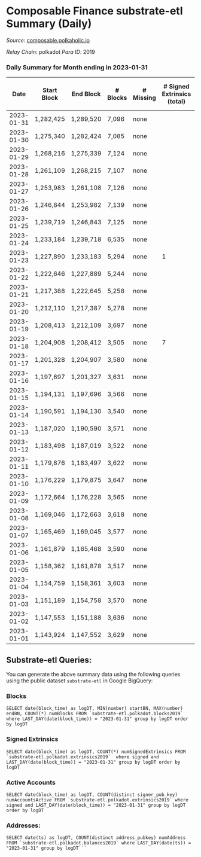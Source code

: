 # Composable Finance substrate-etl Summary (Daily)

_Source_: [composable.polkaholic.io](https://composable.polkaholic.io)

*Relay Chain*: polkadot
*Para ID*: 2019



### Daily Summary for Month ending in 2023-01-31


| Date | Start Block | End Block | # Blocks | # Missing | # Signed Extrinsics (total) | # Active Accounts | # Addresses with Balances | # Events | # Transfers | # XCM Transfers In | # XCM Transfers Out |
| ---- | ----------- | --------- | -------- | --------- | --------------------------- | ----------------- | ------------------------- | -------- | ----------- | ------------------ | ------------------- |
| 2023-01-31 | 1,282,425 | 1,289,520 | 7,096 | none  |  |  | 10 | 14,196 |   |   |   |
| 2023-01-30 | 1,275,340 | 1,282,424 | 7,085 | none  |  |  | 10 | 14,174 |   |   |   |
| 2023-01-29 | 1,268,216 | 1,275,339 | 7,124 | none  |  |  | 10 | 14,252 |   |   |   |
| 2023-01-28 | 1,261,109 | 1,268,215 | 7,107 | none  |  |  | 10 | 14,218 |   |   |   |
| 2023-01-27 | 1,253,983 | 1,261,108 | 7,126 | none  |  |  | 10 | 14,259 |   |   |   |
| 2023-01-26 | 1,246,844 | 1,253,982 | 7,139 | none  |  |  | 10 | 14,282 |   |   |   |
| 2023-01-25 | 1,239,719 | 1,246,843 | 7,125 | none  |  |  | 10 | 14,254 |   |   |   |
| 2023-01-24 | 1,233,184 | 1,239,718 | 6,535 | none  |  |  | 10 | 13,073 |   |   |   |
| 2023-01-23 | 1,227,890 | 1,233,183 | 5,294 | none  | 1 | 1 | 10 | 10,596 |   |   |   |
| 2023-01-22 | 1,222,646 | 1,227,889 | 5,244 | none  |  |  | 10 | 10,491 |   |   |   |
| 2023-01-21 | 1,217,388 | 1,222,645 | 5,258 | none  |  |  | 10 | 10,519 |   |   |   |
| 2023-01-20 | 1,212,110 | 1,217,387 | 5,278 | none  |  |  | 10 | 10,559 |   |   |   |
| 2023-01-19 | 1,208,413 | 1,212,109 | 3,697 | none  |  |  | 10 | 7,399 |   |   |   |
| 2023-01-18 | 1,204,908 | 1,208,412 | 3,505 | none  | 7 | 4 | 10 | 7,050 | 3  |   |   |
| 2023-01-17 | 1,201,328 | 1,204,907 | 3,580 | none  |  |  | 7 | 7,162 |   |   |   |
| 2023-01-16 | 1,197,697 | 1,201,327 | 3,631 | none  |  |  | 7 | 7,264 |   |   |   |
| 2023-01-15 | 1,194,131 | 1,197,696 | 3,566 | none  |  |  | 7 | 7,134 |   |   |   |
| 2023-01-14 | 1,190,591 | 1,194,130 | 3,540 | none  |  |  | 7 | 7,082 |   |   |   |
| 2023-01-13 | 1,187,020 | 1,190,590 | 3,571 | none  |  |  | 7 | 7,144 |   |   |   |
| 2023-01-12 | 1,183,498 | 1,187,019 | 3,522 | none  |  |  | 7 | 7,046 |   |   |   |
| 2023-01-11 | 1,179,876 | 1,183,497 | 3,622 | none  |  |  | 7 | 7,246 |   |   |   |
| 2023-01-10 | 1,176,229 | 1,179,875 | 3,647 | none  |  |  | 7 | 7,296 |   |   |   |
| 2023-01-09 | 1,172,664 | 1,176,228 | 3,565 | none  |  |  | 7 | 7,132 |   |   |   |
| 2023-01-08 | 1,169,046 | 1,172,663 | 3,618 | none  |  |  | 7 | 7,238 |   |   |   |
| 2023-01-07 | 1,165,469 | 1,169,045 | 3,577 | none  |  |  | 7 | 7,156 |   |   |   |
| 2023-01-06 | 1,161,879 | 1,165,468 | 3,590 | none  |  |  | 7 | 7,182 |   |   |   |
| 2023-01-05 | 1,158,362 | 1,161,878 | 3,517 | none  |  |  | 7 | 7,039 |   |   |   |
| 2023-01-04 | 1,154,759 | 1,158,361 | 3,603 | none  |  |  | 7 | 7,208 |   |   |   |
| 2023-01-03 | 1,151,189 | 1,154,758 | 3,570 | none  |  |  | 7 | 7,142 |   |   |   |
| 2023-01-02 | 1,147,553 | 1,151,188 | 3,636 | none  |  |  | 7 | 7,274 |   |   |   |
| 2023-01-01 | 1,143,924 | 1,147,552 | 3,629 | none  |  |  | 7 | 7,260 |   |   |   |

## Substrate-etl Queries:
You can generate the above summary data using the following queries using the public dataset `substrate-etl` in Google BigQuery:


### Blocks
```
SELECT date(block_time) as logDT, MIN(number) startBN, MAX(number) endBN, COUNT(*) numBlocks FROM `substrate-etl.polkadot.blocks2019`  where LAST_DAY(date(block_time)) = "2023-01-31" group by logDT order by logDT
```


### Signed Extrinsics
```
SELECT date(block_time) as logDT, COUNT(*) numSignedExtrinsics FROM `substrate-etl.polkadot.extrinsics2019`  where signed and LAST_DAY(date(block_time)) = "2023-01-31" group by logDT order by logDT
```


### Active Accounts
```
SELECT date(block_time) as logDT, COUNT(distinct signer_pub_key) numAccountsActive FROM `substrate-etl.polkadot.extrinsics2019` where signed and LAST_DAY(date(block_time)) = "2023-01-31" group by logDT order by logDT
```


### Addresses:
```
SELECT date(ts) as logDT, COUNT(distinct address_pubkey) numAddress FROM `substrate-etl.polkadot.balances2019` where LAST_DAY(date(ts)) = "2023-01-31" group by logDT```

